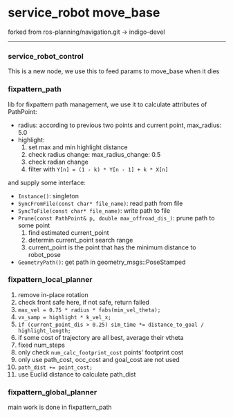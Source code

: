 # service_robot move_base
forked from ros-planning/navigation.git -> indigo-devel

---

### service_robot_control
This is a new node, we use this to feed params to move_base when it dies

### fixpattern_path
lib for fixpattern path management, we use it to calculate attributes of PathPoint:
- radius: according to previous two points and current point, max_radius: 5.0
- highlight:
   1. set max and min highlight distance
   2. check radius change: max_radius_change: 0.5
   3. check radian change
   4. filter with ```Y[n] = (1 - k) * Y[n - 1] + k * X[n]```

and supply some interface:
- ```Instance()```: singleton
- ```SyncFromFile(const char* file_name)```: read path from file
- ```SyncToFile(const char* file_name)```: write path to file
- ```Prune(const PathPoint& p, double max_offroad_dis_)```: prune path to some point
   1. find estimated current_point
   2. determin current_point search range
   3. current_point is the point that has the minimum distance to robot_pose
- ```GeometryPath()```: get path in geometry_msgs::PoseStamped

### fixpattern_local_planner
1. remove in-place rotation
2. check front safe here, if not safe, return failed
3. ```max_vel = 0.75 * radius * fabs(min_vel_theta);```
4. ```vx_samp = highlight * k_vel_x;```
5. ```if (current_point_dis > 0.25) sim_time *= distance_to_goal / highlight_length;```
6. if some cost of trajectory are all best, average their vtheta
7. fixed num_steps
8. only check ```num_calc_footprint_cost``` points' footprint cost
9. only use path_cost, occ_cost and goal_cost are not used
10. ```path_dist += point_cost;```
11. use Euclid distance to calculate path_dist

### fixpattern_global_planner
main work is done in fixpattern_path
